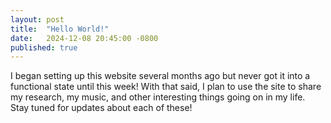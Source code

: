 ```yaml
---
layout: post
title:  "Hello World!"
date:   2024-12-08 20:45:00 -0800
published: true
---
```

I began setting up this website several months ago but never got it into a functional state until this week!
With that said, I plan to use the site to share my research, my music, and other interesting things going on
in my life. Stay tuned for updates about each of these!
